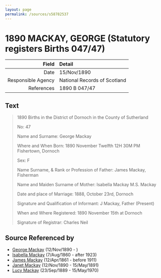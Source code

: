 ```yaml
---
layout: page
permalink: /sources/s58782537
---
```


# 1890 MACKAY, GEORGE (Statutory registers Births 047/47)

Field | Detail
---:|:---
Date | 15/Nov/1890
Responsible Agency | National Records of Scotland
References | 1890 B 047/47

## Text

> 1890 Births in the District of Dornoch in the County of Sutherland
>
> No: 47
>
> Name and Surname: George Mackay
>
> Where and When Born: 1890 November Twelfth 12H 30M PM Fishertown, Dornoch
>
> Sex: F
>
> Name Surname, & Rank or Profession of Father: James Mackay, Fisherman
>
> Name and Maiden Surname of Mother: Isabella Mackay M.S. Mackay
>
> Date and place of Marriage: 1888, October 23rd, Dornoch
>
> Signature and Qualification of Informant: J Mackay, Father (Present)
>
> When and Where Registered: 1890 November 15th at Dornoch
>
> Signature of Registrar: Charles Neil
>

## Source Referenced by

* [George Mackay](../people/@72941728@-george-mackay-b1890-11-12-d.md) (12/Nov/1890 - )
* [Isabella Mackay](../people/@32797554@-isabella-mackay-b1860-8-7-d1923.md) (7/Aug/1860 - after 1923)
* [James Mackay](../people/@60572122@-james-mackay-b1861-4-12-d1911.md) (12/Apr/1861 - before 1911)
* [Janet Mackay](../people/@22499038@-janet-mackay-b1890-11-12-d1891-5-15.md) (12/Nov/1890 - 15/May/1891)
* [Lucy Mackay](../people/@16587624@-lucy-mackay-b1889-9-23-d1970-5-15.md) (23/Sep/1889 - 15/May/1970)
